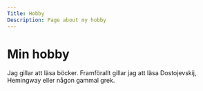 ```yaml
---
Title: Hobby
Description: Page about my hobby
---
```


Min hobby
==================

Jag gillar att läsa böcker. Framförallt gillar jag att läsa Dostojevskij, Hemingway eller någon gammal grek.
